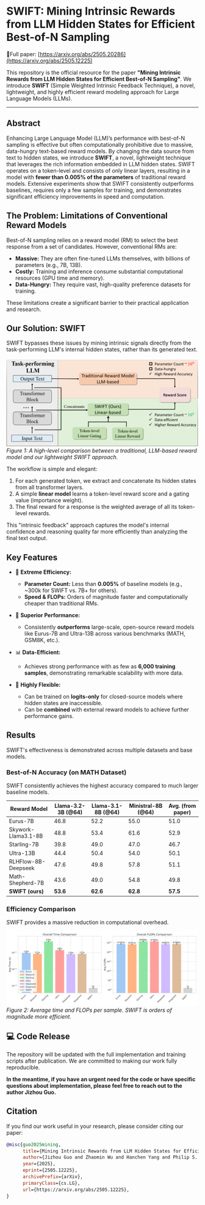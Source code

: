# SWIFT: Mining Intrinsic Rewards from LLM Hidden States for Efficient Best-of-N Sampling

🔗Full paper: [https://arxiv.org/abs/2505.20286](https://arxiv.org/abs/2505.12225)

This repository is the official resource for the paper **"Mining Intrinsic Rewards from LLM Hidden States for Efficient Best-of-N Sampling"**. We introduce **SWIFT** (Simple Weighted Intrinsic Feedback Technique), a novel, lightweight, and highly efficient reward modeling approach for Large Language Models (LLMs).

---

## Abstract

Enhancing Large Language Model (LLM)’s performance with best-of-N sampling is effective but often computationally prohibitive due to massive, data-hungry text-based reward models. By changing the data source from text to hidden states, we introduce **SWIFT**, a novel, lightweight technique that leverages the rich information embedded in LLM hidden states. SWIFT operates on a token-level and consists of only linear layers, resulting in a model with **fewer than 0.005% of the parameters** of traditional reward models. Extensive experiments show that SWIFT consistently outperforms baselines, requires only a few samples for training, and demonstrates significant efficiency improvements in speed and computation.

## The Problem: Limitations of Conventional Reward Models

Best-of-N sampling relies on a reward model (RM) to select the best response from a set of candidates. However, conventional RMs are:

-   **Massive:** They are often fine-tuned LLMs themselves, with billions of parameters (e.g., 7B, 13B).
-   **Costly:** Training and inference consume substantial computational resources (GPU time and memory).
-   **Data-Hungry:** They require vast, high-quality preference datasets for training.

These limitations create a significant barrier to their practical application and research.

## Our Solution: SWIFT

SWIFT bypasses these issues by mining intrinsic signals directly from the task-performing LLM's internal hidden states, rather than its generated text.

![SWIFT vs Traditional RM](Figures/overall_illustration.png)
*Figure 1: A high-level comparison between a traditional, LLM-based reward model and our lightweight SWIFT approach.*

The workflow is simple and elegant:
1.  For each generated token, we extract and concatenate its hidden states from all transformer layers.
2.  A simple **linear model** learns a token-level reward score and a gating value (importance weight).
3.  The final reward for a response is the weighted average of all its token-level rewards.

This "intrinsic feedback" approach captures the model's internal confidence and reasoning quality far more efficiently than analyzing the final text output.

## Key Features

-   🚀 **Extreme Efficiency:**
    -   **Parameter Count:** Less than **0.005%** of baseline models (e.g., ~300k for SWIFT vs. 7B+ for others).
    -   **Speed & FLOPs:** Orders of magnitude faster and computationally cheaper than traditional RMs.

-   💪 **Superior Performance:**
    -   Consistently **outperforms** large-scale, open-source reward models like Eurus-7B and Ultra-13B across various benchmarks (MATH, GSM8K, etc.).

-   📊 **Data-Efficient:**
    -   Achieves strong performance with as few as **6,000 training samples**, demonstrating remarkable scalability with more data.

-   🔌 **Highly Flexible:**
    -   Can be trained on **logits-only** for closed-source models where hidden states are inaccessible.
    -   Can be **combined** with external reward models to achieve further performance gains.

## Results

SWIFT's effectiveness is demonstrated across multiple datasets and base models.

### Best-of-N Accuracy (on MATH Dataset)

SWIFT consistently achieves the highest accuracy compared to much larger baseline models.

| Reward Model            | Llama-3.2-3B (@64) | Llama-3.1-8B (@64) | Ministral-8B (@64) | Avg. (from paper) |
| ----------------------- | ------------------ | ------------------ | ------------------ | ----------------- |
| Eurus-7B                | 46.8               | 52.2               | 55.0               | 51.0              |
| Skywork-Llama3.1-8B     | 48.8               | 53.4               | 61.6               | 52.9              |
| Starling-7B             | 39.8               | 49.0               | 47.0               | 46.7              |
| Ultra-13B               | 44.4               | 50.4               | 54.0               | 50.1              |
| RLHFlow-8B-Deepseek     | 47.6               | 49.8               | 57.8               | 51.1              |
| Math-Shepherd-7B        | 43.6               | 49.0               | 54.8               | 49.8              |
| **SWIFT (ours)**        | **53.6**           | **62.6**           | **62.8**           | **57.5**          |

### Efficiency Comparison

SWIFT provides a massive reduction in computational overhead.

![Efficiency Comparison](Figures/efficiency.png)
*Figure 2: Average time and FLOPs per sample. SWIFT is orders of magnitude more efficient.*

## 💻 Code Release

The repository will be updated with the full implementation and training scripts after publication. We are committed to making our work fully reproducible.

**In the meantime, if you have an urgent need for the code or have specific questions about implementation, please feel free to reach out to the author Jizhou Guo.**

## Citation

If you find our work useful in your research, please consider citing our paper:

```bibtex
@misc{guo2025mining,
      title={Mining Intrinsic Rewards from LLM Hidden States for Efficient Best-of-N Sampling}, 
      author={Jizhou Guo and Zhaomin Wu and Hanchen Yang and Philip S. Yu},
      year={2025},
      eprint={2505.12225},
      archivePrefix={arXiv},
      primaryClass={cs.LG},
      url={https://arxiv.org/abs/2505.12225}, 
}
```